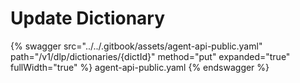 # Update Dictionary

{% swagger src="../../.gitbook/assets/agent-api-public.yaml" path="/v1/dlp/dictionaries/{dictId}" method="put" expanded="true" fullWidth="true" %} agent-api-public.yaml {% endswagger %}